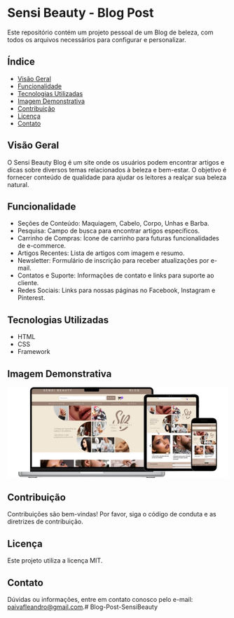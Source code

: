 # Sensi Beauty - Blog Post

Este repositório contém um projeto pessoal de um Blog de beleza, com todos os arquivos necessários para configurar e personalizar. 

## Índice

- [Visão Geral](#visão-geral)
- [Funcionalidade](#funcionalidade)
- [Tecnologias Utilizadas](#tecnologias-utilizadas)
- [Imagem Demonstrativa](#imagem-demonstrativa)
- [Contribuição](#contribuição)
- [Licença](#licença)
- [Contato](#contato)

## Visão Geral

O Sensi Beauty Blog é um site onde os usuários podem encontrar artigos e dicas sobre diversos temas relacionados à beleza e bem-estar. O objetivo é fornecer conteúdo de qualidade para ajudar os leitores a realçar sua beleza natural.



## Funcionalidade

* Seções de Conteúdo: Maquiagem, Cabelo, Corpo, Unhas e Barba.
* Pesquisa: Campo de busca para encontrar artigos específicos.
* Carrinho de Compras: Ícone de carrinho para futuras funcionalidades de e-commerce.
* Artigos Recentes: Lista de artigos com imagem e resumo.
* Newsletter: Formulário de inscrição para receber atualizações por e-mail.
* Contatos e Suporte: Informações de contato e links para suporte ao cliente.
* Redes Sociais: Links para nossas páginas no Facebook, Instagram e Pinterest.

## Tecnologias Utilizadas

* HTML
* CSS
* Framework

## Imagem Demonstrativa

![](image/Sensi-dispositivos.png)


## Contribuição

Contribuições são bem-vindas! 
Por favor, siga o código de conduta e as diretrizes de contribuição.

## Licença

Este projeto utiliza a licença MIT.

## Contato

Dúvidas ou informações, entre em contato conosco pelo e-mail: paivafleandro@gmail.com.#   B l o g - P o s t - S e n s i B e a u t y 
 
 